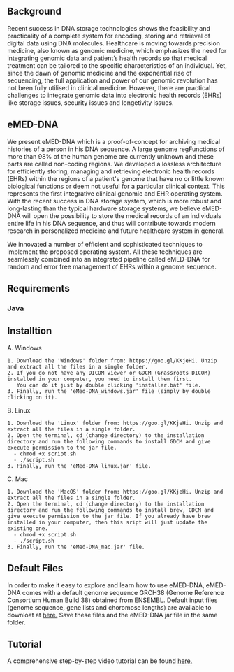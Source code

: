 
## Background

Recent success in DNA storage technologies shows the feasibility and practicality of a complete system for encoding, storing and retrieval of digital data using DNA molecules. Healthcare is moving towards precision medicine, also known as genomic medicine, which emphasizes the need for integrating genomic data and patient’s health records so that medical treatment can be tailored to the specific characteristics of an individual. Yet, since the dawn of genomic medicine and the exponential rise of sequencing, the full application and power of our genomic revolution has not been fully utilised in clinical medicine. However, there are practical challenges to integrate genomic data into electronic health records (EHRs) like storage issues, security issues and longetivity issues.

## eMED-DNA

We present eMED-DNA which is a proof-of-concept for archiving medical histories of a person in his DNA sequence. A large genome  regFunctions of more than 98% of the human genome are currently unknown and these parts are called non-coding regions. We developed a lossless architecture
for efficiently storing, managing and retrieving electronic health records (EHRs) within the regions of a
patient's genome that have no or little known biological functions or deem not useful for a particular clinical context. This represents the first integrative clinical genomic and EHR operating system.  With the recent success in DNA storage system,
which is more robust and long-lasting than the typical hardware storage systems, we believe
eMED-DNA will open the possibility to store the medical records of an individuals
entire life in his DNA sequence, and thus will contribute
towards modern research in personalized medicine and future healthcare system in general.

We innovated a number of efficient and sophisticated techniques to implement the proposed operating system. All these techniques are seamlessly combined into an integrated pipeline called eMED-DNA for random and error free management of EHRs within a genome sequence. 






## Requirements

### Java 


## Installtion 

A. Windows 

    1. Download the 'Windows' folder from: https://goo.gl/KKjeHi. Unzip and extract all the files in a single folder.
    2. If you do not have any DICOM viewer or GDCM (Grassroots DICOM) installed in your computer, you need to install them first.
       You can do it just by double clicking 'installer.bat' file.
    3. Finally, run the 'eMed-DNA_windows.jar' file (simply by double clicking on it).
    
 B. Linux
 
    1. Download the 'Linux' folder from: https://goo.gl/KKjeHi. Unzip and extract all the files in a single folder.
    2. Open the terminal, cd (change directory) to the installation directory and run the following commands to install GDCM and give execute permission to the jar file.
      - chmod +x script.sh
      - ./script.sh
    3. Finally, run the 'eMed-DNA_linux.jar' file.
    
C. Mac

    1. Download the 'MacOS' folder from: https://goo.gl/KKjeHi. Unzip and extract all the files in a single folder.
    2. Open the terminal, cd (change directory) to the installation directory and run the following commands to install brew, GDCM and give execute permission to the jar file. If you already have brew installed in your computer, then this sript will just update the existing one. 
      - chmod +x script.sh
      - ./script.sh
    3. Finally, run the 'eMed-DNA_mac.jar' file.


## Default Files
In order to make it easy to explore and learn how to use eMED-DNA, eMED-DNA comes with a default genome sequence GRCH38 (Genome Reference Consortium Human Build 38) obtained from ENSEMBL. Default input files (genome sequence, gene lists and choromose lengths) are available to downloat at [here.](https://goo.gl/GjwxAg)  Save these files and the eMED-DNA jar file in the same folder.

<!--## Download Software 
eMED-DNA software is freely available at: [Drive link.](https://drive.google.com/drive/folders/1gT55X1rMFGIWAySb2ZIzzRwsAujVF14O?usp=sharing)-->

## Tutorial 
A comprehensive step-by-step video tutorial can be found [here.](https://jakariamd.github.io/eMED-DNA/)
